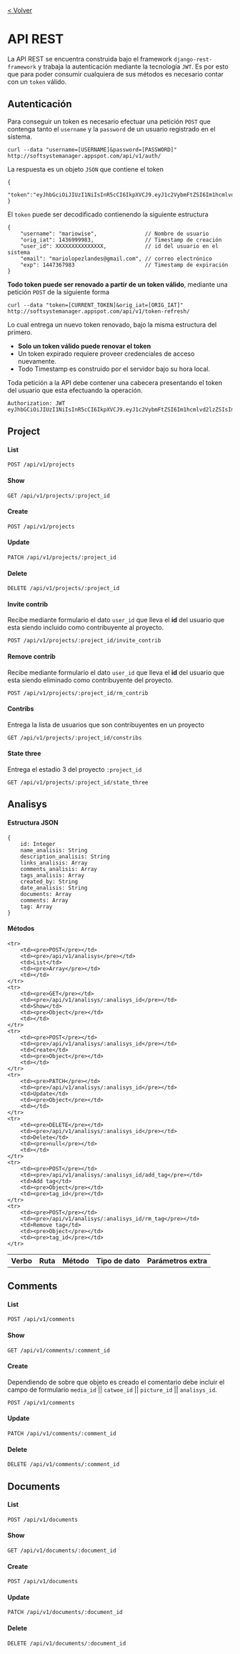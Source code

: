 [< Volver](https://github.com/mariowise/ssmanager/tree/master/mobile)

API REST
=====

La API REST se encuentra construida bajo el framework `django-rest-framework` y trabaja la autenticación mediante la tecnología `JWT`. Es por esto que para poder consumir cualquiera de sus métodos es necesario contar con un `token` válido.

Autenticación
-------------

Para conseguir un token es necesario efectuar una petición `POST` que contenga tanto el `username` y la `password` de un usuario registrado en el sistema.

    curl --data "username=[USERNAME]&password=[PASSWORD]" http://softsystemanager.appspot.com/api/v1/auth/

La respuesta es un objeto `JSON` que contiene el token

	{
		"token":"eyJhbGciOiJIUzI1NiIsInR5cCI6IkpXVCJ9.eyJ1c2VybmFtZSI6Im1hcmlvd2lzZSIsIm9yaWdfaWF0IjoxNDM2OTk5OTgzLCJ1c2VyX2lkIjo1NzY5NzIwODIxMTg2NTYwLCJlbWFpbCI6Im1hcmlvbG9wZXpsYW5kZXNAZ21haWwuY29tIiwiZXhwIjoxNDQ3MzY3OTgzfQ.zrTaIHiOIZaUrPv9efX88r3i49FWxql76Qejw_Fj3mM"
	}

El `token` puede ser decodificado contienendo la siguiente estructura

	{
		"username": "mariowise",               // Nombre de usuario
		"orig_iat": 1436999983,                // Timestamp de creación 
		"user_id": XXXXXXXXXXXXXXX,            // id del usuario en el sistema
		"email": "mariolopezlandes@gmail.com", // correo electrónico
		"exp": 1447367983                      // Timestamp de expiración
	}

**Todo token puede ser renovado a partir de un token válido**, mediante una petición `POST` de la siguiente forma

	curl --data "token=[CURRENT_TOKEN]&orig_iat=[ORIG_IAT]" http://softsystemanager.appspot.com/api/v1/token-refresh/

Lo cual entrega un nuevo token renovado, bajo la misma estructura del primero.

* **Solo un token válido puede renovar el token**
* Un token expirado requiere proveer credenciales de acceso nuevamente.
* Todo Timestamp es construido por el servidor bajo su hora local.

Toda petición a la API debe contener una cabecera presentando el token del usuario que esta efectuando la operación. 

	Authorization: JWT eyJhbGCiOiJIUzI1NiIsInR5cCI6IkpXVCJ9.eyJ1c2VybmFtZSI6Im1hcmlvd2lzZSIsIm9yaWdfaWF0IjoxNDM0NTAwMTczLCJ1c2VyX2lkIjo1NzY5NzIwODIxMTg2NTYwLCJlbWFpbCI6Im1hcmlvQHJlcXVpZXMuY2wiLCJleHAiOjE0NDQ4NjgxNzN9.pA824jf2eudn_IaxsD8zT_OoFM2ObdwvY4i3iiRgTas

Project
-------

#### List

	POST /api/v1/projects

#### Show

	GET /api/v1/projects/:project_id

#### Create

	POST /api/v1/projects

#### Update

	PATCH /api/v1/projects/:project_id 

#### Delete

	DELETE /api/v1/projects/:project_id

#### Invite contrib

Recibe mediante formulario el dato `user_id` que lleva el **id** del usuario que esta siendo incluido como contribuyente al proyecto.

	POST /api/v1/projects/:project_id/invite_contrib

#### Remove contrib

Recibe mediante formulario el dato `user_id` que lleva el **id** del usuario que esta siendo eliminado como contribuyente del proyecto.

	POST /api/v1/projects/:project_id/rm_contrib

#### Contribs

Entrega la lista de usuarios que son contribuyentes en un proyecto

	GET /api/v1/projects/:project_id/constribs

#### State three

Entrega el estadio 3 del proyecto `:project_id`

	GET /api/v1/projects/:project_id/state_three


Analisys
--------

#### Estructura JSON

	{
		id: Integer
		name_analisis: String
		description_analisis: String
		links_analisis: Array
		comments_analisis: Array
		tags_analisis: Array
		created_by: String
		date_analisis: String
		documents: Array
		comments: Array
		tag: Array
    }

#### Métodos

<table>
	<tr>
		<th>Verbo</th>
		<th>Ruta</th>
		<th>Método</th>
		<th>Tipo de dato</th>
		<th>Parámetros extra</th>
	</tr>

	<tr>
		<td><pre>POST</pre></td>
		<td><pre>/api/v1/analisys</pre></td>
		<td>List</td>
		<td><pre>Array</pre></td>
		<td></td>
	</tr>
	<tr>
		<td><pre>GET</pre></td>
		<td><pre>/api/v1/analisys/:analisys_id</pre></td>
		<td>Show</td>
		<td><pre>Object</pre></td>
		<td></td>
	</tr>
	<tr>
		<td><pre>POST</pre></td>
		<td><pre>/api/v1/analisys/:analisys_id</pre></td>
		<td>Create</td>
		<td><pre>Object</pre></td>
		<td></td>
	</tr>
	<tr>
		<td><pre>PATCH</pre></td>
		<td><pre>/api/v1/analisys/:analisys_id</pre></td>
		<td>Update</td>
		<td><pre>Object</pre></td>
		<td></td>
	</tr>
	<tr>
		<td><pre>DELETE</pre></td>
		<td><pre>/api/v1/analisys/:analisys_id</pre></td>
		<td>Delete</td>
		<td><pre>null</pre></td>
		<td></td>
	</tr>
	<tr>
		<td><pre>POST</pre></td>
		<td><pre>/api/v1/analisys/:analisys_id/add_tag</pre></td>
		<td>Add tag</td>
		<td><pre>Object</pre></td>
		<td><pre>tag_id</pre></td>
	</tr>
	<tr>
		<td><pre>POST</pre></td>
		<td><pre>/api/v1/analisys/:analisys_id/rm_tag</pre></td>
		<td>Remove tag</td>
		<td><pre>Object</pre></td>
		<td><pre>tag_id</pre></td>
	</tr>
</table>


Comments
--------

#### List

	POST /api/v1/comments

#### Show

	GET /api/v1/comments/:comment_id

#### Create

Dependiendo de sobre que objeto es creado el comentario debe incluir el campo de formulario `media_id` || `catwoe_id` || `picture_id` || `analisys_id`.

	POST /api/v1/comments

#### Update

	PATCH /api/v1/comments/:comment_id 

#### Delete

	DELETE /api/v1/comments/:comment_id


Documents
---------

#### List

	POST /api/v1/documents

#### Show

	GET /api/v1/documents/:document_id

#### Create

	POST /api/v1/documents

#### Update

	PATCH /api/v1/documents/:document_id 

#### Delete

	DELETE /api/v1/documents/:document_id


